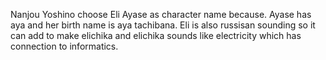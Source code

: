 Nanjou Yoshino choose Eli Ayase as character name because. Ayase has aya and her birth name is aya tachibana. 
Eli is also russisan sounding so it can add to make elichika and elichika sounds like electricity which has connection to informatics.
